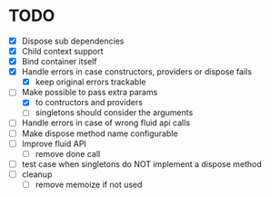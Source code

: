 # TODO
- [x] Dispose sub dependencies
- [x] Child context support
- [x] Bind container itself
- [x] Handle errors in case constructors, providers or dispose fails
	- [x] keep original errors trackable

- [ ] Make possible to pass extra params
	- [x] to contructors and providers
	- [ ] singletons should consider the arguments
- [ ] Handle errors in case of wrong fluid api calls
- [ ] Make dispose method name configurable
- [ ] Improve fluid API
	- [ ] remove done call
- [ ] test case when singletons do NOT implement a dispose method
- [ ] cleanup
	- [ ] remove memoize if not used
